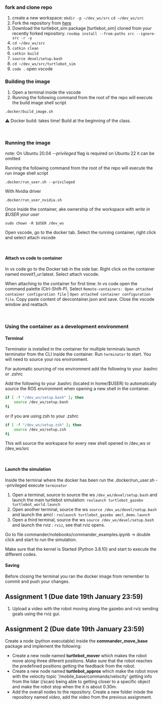 ### fork and clone repo

1. create a new workspace:
`mkdir -p ~/dev_ws/src`
`cd ~/dev_ws/src`
2. Fork the repository from [here](git@github.com:roboticswithjulia/turtlebot_sim.git)
3. Download the turtlebot_sim package [turtlebot_sim] cloned from your recently forked repository.
`rosdep install --from-paths src --ignore-src -r -y`
4. `cd ~/dev_ws/src`
5. `catkin clean`
6. `catkin build`
7. `source devel/setup.bash`
8. `cd ~/dev_ws/src/turtlebot_sim`
9. `code .` open vscode


### Building the image

1. Open a terminal inside the vscode
2. Running the following command from the root of the repo will execute the build image shell script

```shell
.docker/build_image.sh
```

:warning: Docker build: takes time! Build at the beginning of the class.

&nbsp;

### Running the image

note: On Ubuntu 20.04 *--privileged* flag is required on Ubuntu 22 it can be omitted

Running the following command from the root of the repo will execute the run image shell script

```shell
.docker/run_user.sh --privileged
```

With Nvidia driver

```shell
.docker/run_user_nvidia.sh
```

Once inside the container, ake ownership of the workspace with *write in $USER your user*

```shell
sudo chown -R $USER /dev_ws
```

Open vscode, go to the docker tab.
Select the running container, right click and select attach vscode

&nbsp;

#### Attach vs code to container

In vs code go to the Docker tab in the side bar. Right click on the container named moveit1_ur:latest. Select attach vscode.

When attaching to the container for first time:
In vs code open the command palette (Ctrl-Shift-P). Select `Remote-containers: Open attached container configuration file` | `Open attached container configuration file`. Copy paste content of devcontainer.json and save. Close the vscode window and reattach.


&nbsp;

### Using the container as a development environment

#### Terminal

Terminator is installed in the container for multiple terminals launch terminator from the CLI inside the container. Run `terminator` to start. You will need to source your ros environment.

For automatic sourcing of ros environment add the following to your .bashrc or .zshrc

Add the following to your .bashrc (located in home/$USER) to automatically source the ROS environment when opening a new shell in the container.

```bash
if [ -f "/dev_ws/setup.bash" ]; then
    source /dev_ws/setup.bash
fi
```

or if you are using zsh to your .zshrc

```zsh
if [ -f "/dev_ws/setup.zsh" ]; then
    source /dev_ws/setup.zsh
fi
```

This will source the workspace for every new shell opened in  /dev_ws or /dev_ws/src

&nbsp;

#### Launch the simulation


 Inside the terminal where the docker has been run the .docker/run_user.sh --privileged execute `terminator`

 1. Open a terminal, source to source the ws `/dev_ws/devel/setup.bash` and launch the main turtlebot simulation:
 `roslaunch turtlebot_gazebo turtlebot_world.launch`
 2. Open another terminal, source the ws `source /dev_ws/devel/setup.bash` and launch the amcl :
 `roslaunch turtlebot_gazebo amcl_demo.launch`
3. Open a third terminal, source the ws `source /dev_ws/devel/setup.bash` and launch the rviz :
  `rviz`, see that rviz opens.
 

 Go to file commander/notebooks/commander_examples.ipynb &rarr; double click and start to run the simulation.

 Make sure that the kernel is Started (Python 3.8.10) and start to execute the different codes.


#### Saving

Before closing the terminal you ran the docker image from remember to commit and push your changes.

## Assignment 1 (Due date 19th January 23:59)

1. Upload a video with the robot moving along the gazebo and rviz sending goals using the rviz gui.

## Assignment 2 (Due date 19th January 23:59)

Create a node (python executable) inside the **commander_move_base** package and implement the following:
 - Create a new node named **turtlebot_mover** which makes the robot move along three diferent positions. Make sure that the robot reaches the predefined positions getting the feedback from the robot.
 - Create a new node named **turtlebot_approx** which make the robot move with the velocity topic  '/mobile_base/commands/velocity' getting info from the lidar (/scan) being able to getting closer to a specific object and make the robot stop when the it is about 0.30m.
 - Add the overall nodes to the repository.
Create a new folder inisde the repository named *video*, add the video from the previous assignment.


